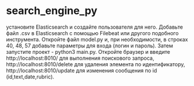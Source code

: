 ﻿# search_engine_py

установите Elasticsearch и создайте пользователя для него. Добавьте файл .csv в Elasticsearch с помощью Filebeat или другого подобного инструмента. Откройте файл model.py и, при необходимости, в строках 40, 48, 57 добавьте параметры для входа (логин и пароль). Затем запустите проект - python3 main.py. Откройте браузер и введите http://localhost:8010/ для выполнения поискового запроса, http://localhost:8010/delete для удаления элемента по идентификатору, http://localhost:8010/update для изменения сообщения по id (id,text,date,rubric).
